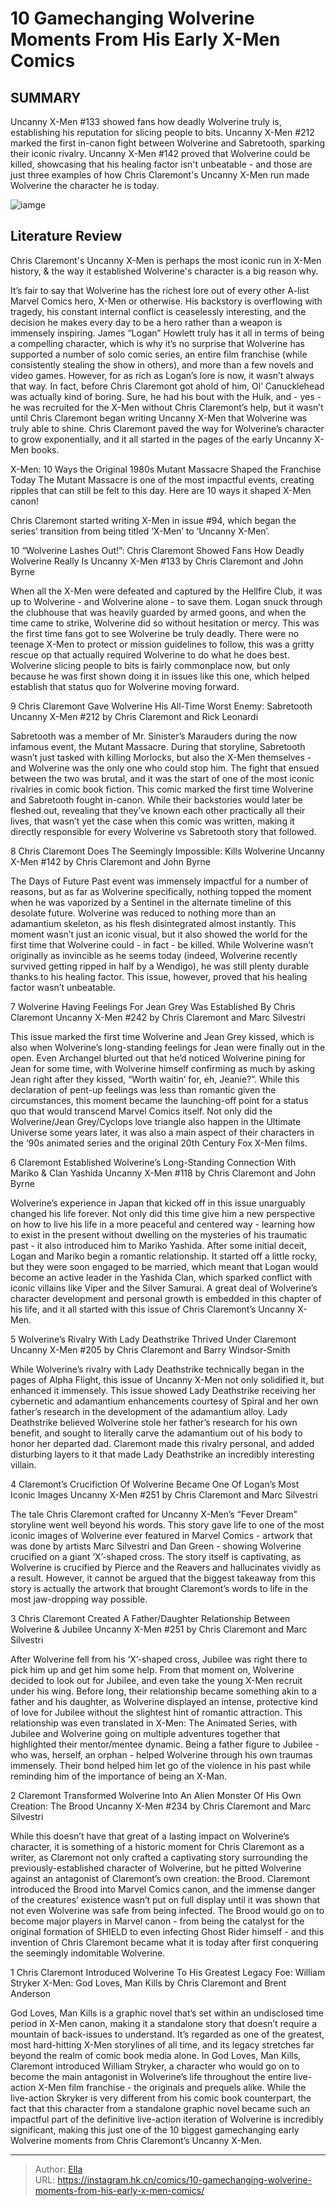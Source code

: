 # 10 Gamechanging Wolverine Moments From His Early X-Men Comics


## SUMMARY 


Uncanny X-Men
 #133 showed fans how deadly Wolverine truly is, establishing his reputation for slicing people to bits. 
Uncanny X-Men 
#212 marked the first in-canon fight between Wolverine and Sabretooth, sparking their iconic rivalry. 
Uncanny X-Men 
#142 proved that Wolverine could be killed, showcasing that his healing factor isn&#39;t unbeatable - and those are just three examples of how Chris Claremont&#39;s 
Uncanny X-Men
 run made Wolverine the character he is today. 

![iamge](https://static1.srcdn.com/wordpress/wp-content/uploads/2023/12/10-claremont-wolverine.jpg)

## Literature Review

Chris Claremont&#39;s Uncanny X-Men is perhaps the most iconic run in X-Men history, &amp; the way it established Wolverine&#39;s character is a big reason why. 




It’s fair to say that Wolverine has the richest lore out of every other A-list Marvel Comics hero, X-Men or otherwise. His backstory is overflowing with tragedy, his constant internal conflict is ceaselessly interesting, and the decision he makes every day to be a hero rather than a weapon is immensely inspiring.
James “Logan” Howlett truly has it all in terms of being a compelling character, which is why it’s no surprise that Wolverine has supported a number of solo comic series, an entire film franchise (while consistently stealing the show in others), and more than a few novels and video games. However, for as rich as Logan’s lore is now, it wasn’t always that way. In fact, before Chris Claremont got ahold of him, Ol’ Canucklehead was actually kind of boring. Sure, he had his bout with the Hulk, and - yes - he was recruited for the X-Men without Chris Claremont’s help, but it wasn’t until Chris Claremont began writing Uncanny X-Men that Wolverine was truly able to shine. Chris Claremont paved the way for Wolverine’s character to grow exponentially, and it all started in the pages of the early Uncanny X-Men books.
            
 
 X-Men: 10 Ways the Original 1980s Mutant Massacre Shaped the Franchise Today 
The Mutant Massacre is one of the most impactful events, creating ripples that can still be felt to this day. Here are 10 ways it shaped X-Men canon! 



Chris Claremont started writing X-Men in issue #94, which began the series’ transition from being titled ‘X-Men’ to ‘Uncanny X-Men’. 










 








 10  “Wolverine Lashes Out!”: Chris Claremont Showed Fans How Deadly Wolverine Really Is 
Uncanny X-Men #133 by Chris Claremont and John Byrne


 







When all the X-Men were defeated and captured by the Hellfire Club, it was up to Wolverine - and Wolverine alone - to save them. Logan snuck through the clubhouse that was heavily guarded by armed goons, and when the time came to strike, Wolverine did so without hesitation or mercy. This was the first time fans got to see Wolverine be truly deadly.
There were no teenage X-Men to protect or mission guidelines to follow, this was a gritty rescue op that actually required Wolverine to do what he does best. Wolverine slicing people to bits is fairly commonplace now, but only because he was first shown doing it in issues like this one, which helped establish that status quo for Wolverine moving forward.





 9  Chris Claremont Gave Wolverine His All-Time Worst Enemy: Sabretooth 
Uncanny X-Men #212 by Chris Claremont and Rick Leonardi


 







Sabretooth was a member of Mr. Sinister’s Marauders during the now infamous event, the Mutant Massacre. During that storyline, Sabretooth wasn’t just tasked with killing Morlocks, but also the X-Men themselves - and Wolverine was the only one who could stop him. The fight that ensued between the two was brutal, and it was the start of one of the most iconic rivalries in comic book fiction.
This comic marked the first time Wolverine and Sabretooth fought in-canon. While their backstories would later be fleshed out, revealing that they’ve known each other practically all their lives, that wasn’t yet the case when this comic was written, making it directly responsible for every Wolverine vs Sabretooth story that followed.





 8  Chris Claremont Does The Seemingly Impossible: Kills Wolverine 
Uncanny X-Men #142 by Chris Claremont and John Byrne


 







The Days of Future Past event was immensely impactful for a number of reasons, but as far as Wolverine specifically, nothing topped the moment when he was vaporized by a Sentinel in the alternate timeline of this desolate future. Wolverine was reduced to nothing more than an adamantium skeleton, as his flesh disintegrated almost instantly.
This moment wasn’t just an iconic visual, but it also showed the world for the first time that Wolverine could - in fact - be killed. While Wolverine wasn’t originally as invincible as he seems today (indeed, Wolverine recently survived getting ripped in half by a Wendigo), he was still plenty durable thanks to his healing factor. This issue, however, proved that his healing factor wasn’t unbeatable.





 7  Wolverine Having Feelings For Jean Grey Was Established By Chris Claremont 
Uncanny X-Men #242 by Chris Claremont and Marc Silvestri
        

This issue marked the first time Wolverine and Jean Grey kissed, which is also when Wolverine’s long-standing feelings for Jean were finally out in the open. Even Archangel blurted out that he’d noticed Wolverine pining for Jean for some time, with Wolverine himself confirming as much by asking Jean right after they kissed, “Worth waitin’ for, eh, Jeanie?”.
While this declaration of pent-up feelings was less than romantic given the circumstances, this moment became the launching-off point for a status quo that would transcend Marvel Comics itself. Not only did the Wolverine/Jean Grey/Cyclops love triangle also happen in the Ultimate Universe some years later, it was also a main aspect of their characters in the ‘90s animated series and the original 20th Century Fox X-Men films.





 6  Claremont Established Wolverine’s Long-Standing Connection With Mariko &amp; Clan Yashida 
Uncanny X-Men #118 by Chris Claremont and John Byrne
        

Wolverine’s experience in Japan that kicked off in this issue unarguably changed his life forever. Not only did this time give him a new perspective on how to live his life in a more peaceful and centered way - learning how to exist in the present without dwelling on the mysteries of his traumatic past - it also introduced him to Mariko Yashida. After some initial deceit, Logan and Mariko begin a romantic relationship. It started off a little rocky, but they were soon engaged to be married, which meant that Logan would become an active leader in the Yashida Clan, which sparked conflict with iconic villains like Viper and the Silver Samurai.
A great deal of Wolverine’s character development and personal growth is embedded in this chapter of his life, and it all started with this issue of Chris Claremont’s Uncanny X-Men.





 5  Wolverine’s Rivalry With Lady Deathstrike Thrived Under Claremont 
Uncanny X-Men #205 by Chris Claremont and Barry Windsor-Smith
        

While Wolverine’s rivalry with Lady Deathstrike technically began in the pages of Alpha Flight, this issue of Uncanny X-Men not only solidified it, but enhanced it immensely. This issue showed Lady Deathstrike receiving her cybernetic and adamantium enhancements courtesy of Spiral and her own father’s research in the development of the adamantium alloy. Lady Deathstrike believed Wolverine stole her father’s research for his own benefit, and sought to literally carve the adamantium out of his body to honor her departed dad.
Claremont made this rivalry personal, and added disturbing layers to it that made Lady Deathstrike an incredibly interesting villain.





 4  Claremont’s Crucifiction Of Wolverine Became One Of Logan’s Most Iconic Images 
Uncanny X-Men #251 by Chris Claremont and Marc Silvestri
        

The tale Chris Claremont crafted for Uncanny X-Men’s “Fever Dream” storyline went well beyond his words. This story gave life to one of the most iconic images of Wolverine ever featured in Marvel Comics - artwork that was done by artists Marc Silvestri and Dan Green - showing Wolverine crucified on a giant ‘X’-shaped cross.
The story itself is captivating, as Wolverine is crucified by Pierce and the Reavers and hallucinates vividly as a result. However, it cannot be argued that the biggest takeaway from this story is actually the artwork that brought Claremont’s words to life in the most jaw-dropping way possible.





 3  Chris Claremont Created A Father/Daughter Relationship Between Wolverine &amp; Jubilee 
Uncanny X-Men #251 by Chris Claremont and Marc Silvestri
        

After Wolverine fell from his ‘X’-shaped cross, Jubilee was right there to pick him up and get him some help. From that moment on, Wolverine decided to look out for Jubilee, and even take the young X-Men recruit under his wing. Before long, their relationship became something akin to a father and his daughter, as Wolverine displayed an intense, protective kind of love for Jubilee without the slightest hint of romantic attraction. This relationship was even translated in X-Men: The Animated Series, with Jubilee and Wolverine going on multiple adventures together that highlighted their mentor/mentee dynamic.
Being a father figure to Jubilee - who was, herself, an orphan - helped Wolverine through his own traumas immensely. Their bond helped him let go of the violence in his past while reminding him of the importance of being an X-Man.





 2  Claremont Transformed Wolverine Into An Alien Monster Of His Own Creation: The Brood 
Uncanny X-Men #234 by Chris Claremont and Marc Silvestri
        

While this doesn’t have that great of a lasting impact on Wolverine’s character, it is something of a historic moment for Chris Claremont as a writer, as Claremont not only crafted a captivating story surrounding the previously-established character of Wolverine, but he pitted Wolverine against an antagonist of Claremont’s own creation: the Brood. Claremont introduced the Brood into Marvel Comics canon, and the immense danger of the creatures’ existence wasn’t put on full display until it was shown that not even Wolverine was safe from being infected.
The Brood would go on to become major players in Marvel canon - from being the catalyst for the original formation of SHIELD to even infecting Ghost Rider himself - and this invention of Chris Claremont became what it is today after first conquering the seemingly indomitable Wolverine.





 1  Chris Claremont Introduced Wolverine To His Greatest Legacy Foe: William Stryker 
X-Men: God Loves, Man Kills by Chris Claremont and Brent Anderson
        

God Loves, Man Kills is a graphic novel that’s set within an undisclosed time period in X-Men canon, making it a standalone story that doesn’t require a mountain of back-issues to understand. It’s regarded as one of the greatest, most hard-hitting X-Men storylines of all time, and its legacy stretches far beyond the realm of comic book media alone. In God Loves, Man Kills, Claremont introduced William Stryker, a character who would go on to become the main antagonist in Wolverine’s life throughout the entire live-action X-Men film franchise - the originals and prequels alike.
While the live-action Skryker is very different from his comic book counterpart, the fact that this character from a standalone graphic novel became such an impactful part of the definitive live-action iteration of Wolverine is incredibly significant, making this just one of the 10 biggest gamechanging early Wolverine moments from Chris Claremont’s Uncanny X-Men.

---

> Author: [Ella](https://instagram.hk.cn/)  
> URL: https://instagram.hk.cn/comics/10-gamechanging-wolverine-moments-from-his-early-x-men-comics/  

